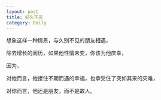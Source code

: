```yaml
---
layout: post
title: 好久不见
category: Daily
---
```


想象这样一种情景，与久别不见的朋友相遇，  

除去增长的阅历，如果他性情未变，你该为他庆幸，  

因为，  

对他而言，他接住不期而遇的幸福，也承受住了突如其来的灾难，  

对你而言，他还是朋友，而不是故人。      



